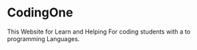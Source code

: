 # CodingOne
This Website for Learn and Helping For coding students with a to programming Languages.

